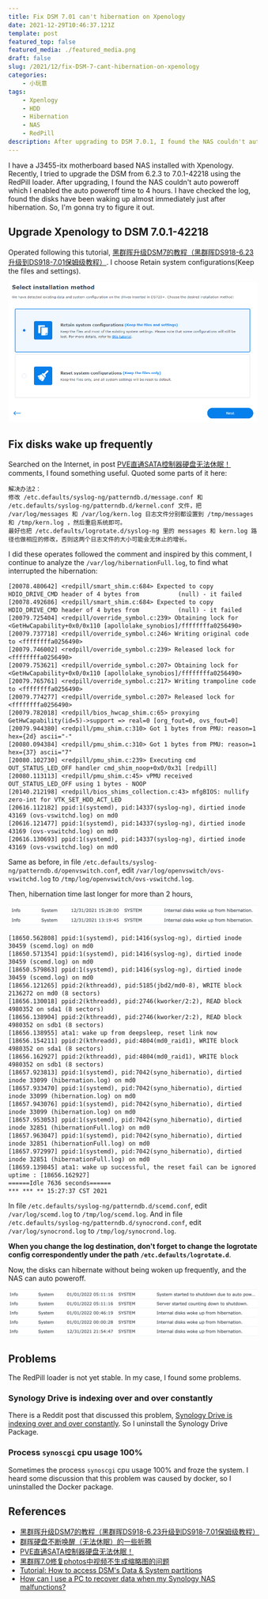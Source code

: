 ```yaml
---
title: Fix DSM 7.01 can't hibernation on Xpenology
date: 2021-12-29T10:46:37.121Z
template: post
featured_top: false
featured_media: ./featured_media.png
draft: false
slug: /2021/12/fix-DSM-7-cant-hibernation-on-xpenology
categories: 
    - 小玩意
tags:
    - Xpenlogy
    - HDD
    - Hibernation
    - NAS
    - RedPill
description: After upgrading to DSM 7.0.1, I found the NAS couldn't auto poweroff caused by disks waking up frequently. I'm gonna try to figure it out.
---
```


<!-- endExcerpt -->

I have a J3455-itx motherboard based NAS installed with Xpenology. Recently, I tried to upgrade the DSM from 6.2.3 to 7.0.1-42218 using the RedPill loader. After upgrading, I found the NAS couldn't auto poweroff which I enabled the auto poweroff time to 4 hours. I have checked the log, found the disks have been waking up almost immediately just after hibernation. So, I'm gonna try to figure it out.

## Upgrade Xpenology to DSM 7.0.1-42218

Operated following this tutorial, [黑群晖升级DSM7的教程（黑群晖DS918-6.23升级到DS918-7.01保姆级教程）](https://wp.gxnas.com/11305.html). I choose Retain system configurations(Keep the files and settings).

![retain-system-configurations](./retain-system-configurations.png)

## Fix disks wake up frequently

Searched on the Internet, in post [PVE直通SATA控制器硬盘无法休眠！](http://www.gebi1.com/thread-300625-1-1.html) comments, I found something useful. Quoted some parts of it here:

    解决办法2：
    修改 /etc.defaults/syslog-ng/patterndb.d/message.conf 和 /etc.defaults/syslog-ng/patterndb.d/kernel.conf 文件，把 /var/log/messages 和 /var/log/kern.log 日志文件分别都设置到 /tmp/messages 和 /tmp/kern.log ，然后重启系统即可。
    最好也把 /etc.defaults/logrotate.d/syslog-ng 里的 messages 和 kern.log 路径也做相应的修改，否则这两个日志文件的大小可能会无休止的增长。

I did these operates followed the comment and inspired by this comment, I continue to analyze the `/var/log/hibernationFull.log`, to find what interrupted the hibernation:

```log
[20078.480642] <redpill/smart_shim.c:684> Expected to copy HDIO_DRIVE_CMD header of 4 bytes from           (null) - it failed
[20078.492686] <redpill/smart_shim.c:684> Expected to copy HDIO_DRIVE_CMD header of 4 bytes from           (null) - it failed
[20079.725404] <redpill/override_symbol.c:239> Obtaining lock for <GetHwCapability+0x0/0x110 [apollolake_synobios]/ffffffffa0256490>
[20079.737718] <redpill/override_symbol.c:246> Writing original code to <ffffffffa0256490>
[20079.746002] <redpill/override_symbol.c:239> Released lock for <ffffffffa0256490>
[20079.753621] <redpill/override_symbol.c:207> Obtaining lock for <GetHwCapability+0x0/0x110 [apollolake_synobios]/ffffffffa0256490>
[20079.765761] <redpill/override_symbol.c:217> Writing trampoline code to <ffffffffa0256490>
[20079.774277] <redpill/override_symbol.c:207> Released lock for <ffffffffa0256490>
[20079.782018] <redpill/bios_hwcap_shim.c:65> proxying GetHwCapability(id=5)->support => real=0 [org_fout=0, ovs_fout=0]
[20079.944380] <redpill/pmu_shim.c:310> Got 1 bytes from PMU: reason=1 hex={2d} ascii="-"
[20080.094384] <redpill/pmu_shim.c:310> Got 1 bytes from PMU: reason=1 hex={37} ascii="7"
[20080.102730] <redpill/pmu_shim.c:239> Executing cmd OUT_STATUS_LED_OFF handler cmd_shim_noop+0x0/0x31 [redpill]
[20080.113113] <redpill/pmu_shim.c:45> vPMU received OUT_STATUS_LED_OFF using 1 bytes - NOOP
[20140.212198] <redpill/bios_shims_collection.c:43> mfgBIOS: nullify zero-int for VTK_SET_HDD_ACT_LED
[20616.112182] ppid:1(systemd), pid:14337(syslog-ng), dirtied inode 43169 (ovs-vswitchd.log) on md0
[20616.121477] ppid:1(systemd), pid:14337(syslog-ng), dirtied inode 43169 (ovs-vswitchd.log) on md0
[20616.130693] ppid:1(systemd), pid:14337(syslog-ng), dirtied inode 43169 (ovs-vswitchd.log) on md0
```

Same as before, in file `/etc.defaults/syslog-ng/patterndb.d/openvswitch.conf`, edit `/var/log/openvswitch/ovs-vswitchd.log` to `/tmp/log/openvswitch/ovs-vswitchd.log`.

Then, hibernation time last longer for more than 2 hours,

![](./synology-log.png)

```log
[18650.562808] ppid:1(systemd), pid:1416(syslog-ng), dirtied inode 30459 (scemd.log) on md0
[18650.571354] ppid:1(systemd), pid:1416(syslog-ng), dirtied inode 30459 (scemd.log) on md0
[18650.579863] ppid:1(systemd), pid:1416(syslog-ng), dirtied inode 30459 (scemd.log) on md0
[18656.121265] ppid:2(kthreadd), pid:5185(jbd2/md0-8), WRITE block 2136272 on md0 (8 sectors)
[18656.130018] ppid:2(kthreadd), pid:2746(kworker/2:2), READ block 4980352 on sda1 (8 sectors)
[18656.138904] ppid:2(kthreadd), pid:2746(kworker/2:2), READ block 4980352 on sdb1 (8 sectors)
[18656.138955] ata1: wake up from deepsleep, reset link now
[18656.154211] ppid:2(kthreadd), pid:4804(md0_raid1), WRITE block 4980352 on sda1 (8 sectors)
[18656.162927] ppid:2(kthreadd), pid:4804(md0_raid1), WRITE block 4980352 on sdb1 (8 sectors)
[18657.923813] ppid:1(systemd), pid:7042(syno_hibernatio), dirtied inode 33099 (hibernation.log) on md0
[18657.933470] ppid:1(systemd), pid:7042(syno_hibernatio), dirtied inode 33099 (hibernation.log) on md0
[18657.943076] ppid:1(systemd), pid:7042(syno_hibernatio), dirtied inode 33099 (hibernation.log) on md0
[18657.953053] ppid:1(systemd), pid:7042(syno_hibernatio), dirtied inode 32851 (hibernationFull.log) on md0
[18657.963047] ppid:1(systemd), pid:7042(syno_hibernatio), dirtied inode 32851 (hibernationFull.log) on md0
[18657.972997] ppid:1(systemd), pid:7042(syno_hibernatio), dirtied inode 32851 (hibernationFull.log) on md0
[18659.139845] ata1: wake up successful, the reset fail can be ignored
uptime : [18656.162927]
======Idle 7636 seconds======
*** *** ** 15:27:37 CST 2021
```

In file `/etc.defaults/syslog-ng/patterndb.d/scemd.conf`, edit `/var/log/scemd.log` to `/tmp/log/scemd.log`. And in file `/etc.defaults/syslog-ng/patterndb.d/synocrond.conf`, edit `/var/log/synocrond.log` to `/tmp/log/synocrond.log`.

**When you change the log destination, don't forget to change the logrotate config correspondently under the path `/etc.defaults/logrotate.d`**.

Now, the disks can hibernate without being woken up frequently, and the NAS can auto poweroff.

![](./log-auto-poweroff.png)


## Problems

The RedPill loader is not yet stable. In my case, I found some problems.

### Synology Drive is indexing over and over constantly

There is a Reddit post that discussed this problem, [Synology Drive is indexing over and over constantly](https://www.reddit.com/r/synology/comments/pcu4x5/synology_drive_is_indexing_over_and_over/). So I uninstall the Synology Drive Package.

### Process `synoscgi` cpu usage 100%

Sometimes the process `synoscgi` cpu usage 100% and froze the system. I heard some discussion that this problem was caused by docker, so I uninstalled the Docker package.


## References

- [黑群晖升级DSM7的教程（黑群晖DS918-6.23升级到DS918-7.01保姆级教程）](https://wp.gxnas.com/11305.html)
- [群晖硬盘不断唤醒（无法休眠）的一些折腾](https://bugxia.com/1498.html)
- [PVE直通SATA控制器硬盘无法休眠！](http://www.gebi1.com/thread-300625-1-1.html)
- [黑群晖7.0修复photos中视频不生成缩略图的问题](https://hexianjie.cn/archives/610)
- [Tutorial: How to access DSM's Data & System partitions](https://xpenology.com/forum/topic/7004-tutorial-how-to-access-dsms-data-system-partitions/)
- [How can I use a PC to recover data when my Synology NAS malfunctions?](https://kb.synology.com/en-global/DSM/tutorial/How_can_I_recover_data_from_my_DiskStation_using_a_PC)
